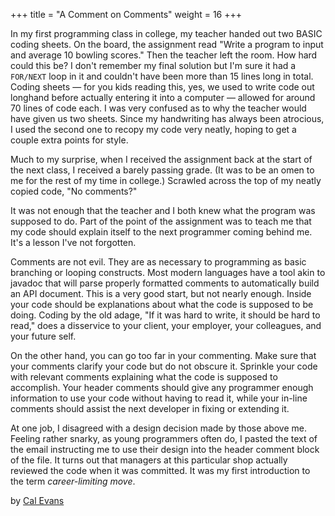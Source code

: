+++
title = "A Comment on Comments"
weight = 16
+++

In my first programming class in college, my teacher handed out two BASIC coding sheets. On the board, the assignment read "Write a program to input and average 10 bowling scores." Then the teacher left the room. How hard could this be? I don't remember my final solution but I'm sure it had a `FOR/NEXT` loop in it and couldn't have been more than 15 lines long in total. Coding sheets — for you kids reading this, yes, we used to write code out longhand before actually entering it into a computer — allowed for around 70 lines of code each. I was very confused as to why the teacher would have given us two sheets. Since my handwriting has always been atrocious, I used the second one to recopy my code very neatly, hoping to get a couple extra points for style.

Much to my surprise, when I received the assignment back at the start of the next class, I received a barely passing grade. (It was to be an omen to me for the rest of my time in college.) Scrawled across the top of my neatly copied code, "No comments?"

It was not enough that the teacher and I both knew what the program was supposed to do. Part of the point of the assignment was to teach me that my code should explain itself to the next programmer coming behind me. It's a lesson I've not forgotten.

Comments are not evil. They are as necessary to programming as basic branching or looping constructs. Most modern languages have a tool akin to javadoc that will parse properly formatted comments to automatically build an API document. This is a very good start, but not nearly enough. Inside your code should be explanations about what the code is supposed to be doing. Coding by the old adage, "If it was hard to write, it should be hard to read," does a disservice to your client, your employer, your colleagues, and your future self.

On the other hand, you can go too far in your commenting. Make sure that your comments clarify your code but do not obscure it. Sprinkle your code with relevant comments explaining what the code is supposed to accomplish. Your header comments should give any programmer enough information to use your code without having to read it, while your in-line comments should assist the next developer in fixing or extending it.

At one job, I disagreed with a design decision made by those above me. Feeling rather snarky, as young programmers often do, I pasted the text of the email instructing me to use their design into the header comment block of the file. It turns out that managers at this particular shop actually reviewed the code when it was committed. It was my first introduction to the term *career-limiting move*.

by [Cal Evans](http://programmer.97things.oreilly.com/wiki/index.php/Cal_Evans)
